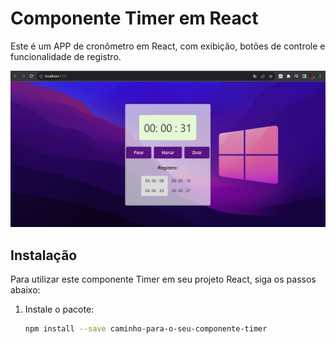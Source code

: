 # Componente Timer em React

Este é um APP de cronômetro em React, com exibição, botões de controle e funcionalidade de registro.

![Logo](https://github.com/faeltwister/cronometro/blob/main/src/assets/cronometro.png?raw=true)


## Instalação

Para utilizar este componente Timer em seu projeto React, siga os passos abaixo:

1. Instale o pacote:

   ```bash
   npm install --save caminho-para-o-seu-componente-timer

